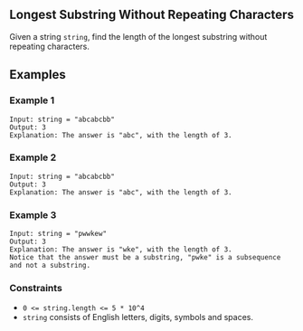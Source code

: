 ## Longest Substring Without Repeating Characters

Given a string `string`, find the length of the longest substring without repeating characters.

## Examples

### Example 1
```
Input: string = "abcabcbb"
Output: 3
Explanation: The answer is "abc", with the length of 3.
```

### Example 2
```
Input: string = "abcabcbb"
Output: 3
Explanation: The answer is "abc", with the length of 3.
```

### Example 3
```
Input: string = "pwwkew"
Output: 3
Explanation: The answer is "wke", with the length of 3.
Notice that the answer must be a substring, "pwke" is a subsequence and not a substring.
```

### Constraints
 - `0 <= string.length <= 5 * 10^4`
 - `string` consists of English letters, digits, symbols and spaces.
